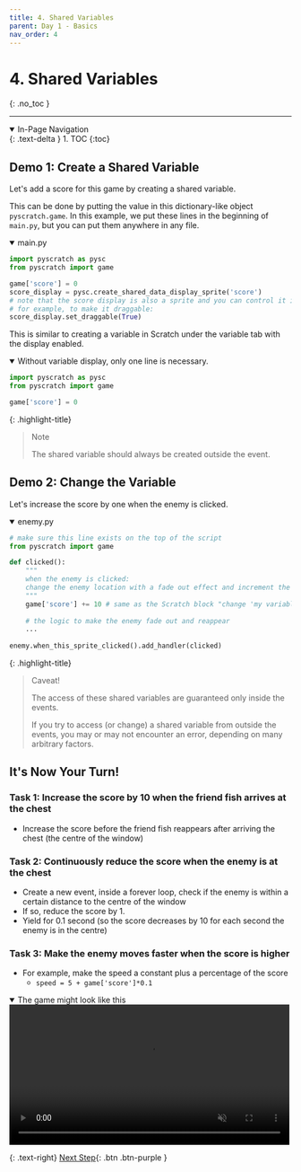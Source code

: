 ```yaml
---
title: 4. Shared Variables 
parent: Day 1 - Basics
nav_order: 4
---
```


# 4. Shared Variables
{: .no_toc }

---

<details open markdown="block">
  <summary>
    In-Page Navigation
  </summary>
  {: .text-delta }
1. TOC
{:toc}
</details>


## Demo 1: Create a Shared Variable  
Let's add a score for this game by creating a shared variable. 

This can be done by putting the value in this dictionary-like object `pyscratch.game`. In this example, we put these lines in the beginning of `main.py`, but you can put them anywhere in any file.  

<details open markdown="block">
  <summary>
    main.py
  </summary>

```python
import pyscratch as pysc
from pyscratch import game

game['score'] = 0
score_display = pysc.create_shared_data_display_sprite('score') 
# note that the score display is also a sprite and you can control it if you want. 
# for example, to make it draggable: 
score_display.set_draggable(True)
```
This is similar to creating a variable in Scratch under the variable tab with the display enabled. 
</details>


<details open markdown="block">
  <summary>
    Without variable display, only one line is necessary. 
  </summary>

```python
import pyscratch as pysc
from pyscratch import game

game['score'] = 0
```

</details>


{: .highlight-title}
>Note
>
>The shared variable should always be created outside the event. 


## Demo 2: Change the Variable
Let's increase the score by one when the enemy is clicked. 

<details open markdown="block">
  <summary>
    enemy.py
  </summary>

```python
# make sure this line exists on the top of the script
from pyscratch import game

def clicked():
    """
    when the enemy is clicked: 
    change the enemy location with a fade out effect and increment the score
    """
    game['score'] += 10 # same as the Scratch block "change 'my variable' by 10"
    
    # the logic to make the enemy fade out and reappear
    ...
    
enemy.when_this_sprite_clicked().add_handler(clicked)
```

</details>

{: .highlight-title}
>Caveat!
>
>The access of these shared variables are guaranteed only inside the events. 
>
>If you try to access (or change) a shared variable from outside the events, you may or may not encounter an error, depending on many arbitrary factors. 


## It's Now Your Turn!
### Task 1: Increase the score by 10 when the friend fish arrives at the chest 
- Increase the score before the friend fish reappears after arriving the chest (the centre of the window)

### Task 2: Continuously reduce the score when the enemy is at the chest  
- Create a new event, inside a forever loop, check if the enemy is within a certain distance to the centre of the window
- If so, reduce the score by 1.
- Yield for 0.1 second (so the score decreases by 10 for each second the enemy is in the centre)

### Task 3: Make the enemy moves faster when the score is higher
- For example, make the speed a constant plus a percentage of the score
  - `speed = 5 + game['score']*0.1`


<details open markdown="block">
  <summary>
    The game might look like this
  </summary>

  <video autoplay loop muted playsinline style="max-width: 100%"  width="500">
    <source src="{{ site.cdn_url }}tut-day1/4-1.mp4" type="video/mp4">
    Your browser does not support the video tag.
    </video>    

</details>



{: .text-right}
[Next Step](./5-backdrop){: .btn .btn-purple }

